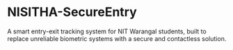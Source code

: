 # NISITHA-SecureEntry
A smart entry-exit tracking system for NIT Warangal students, built to replace unreliable biometric systems with a secure and contactless solution.
